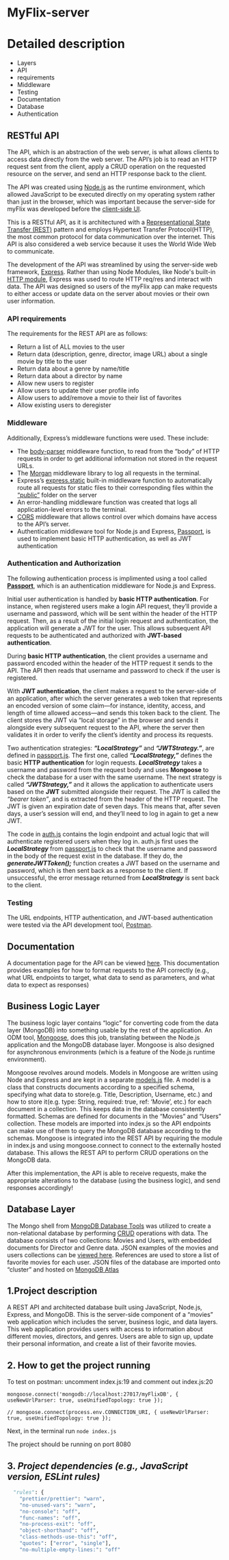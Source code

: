 # MyFlix-server

# Detailed description
- Layers
- API
- requirements
- Middleware
- Testing
- Documentation
- Database
- Authentication

## RESTful API
The API, which is an abstraction of the web server, is what allows clients to access data directly from the web server. The API’s job is to read an HTTP request sent from the client, apply a CRUD operation on the requested resource on the server, and send an HTTP response back to the client.

The API was created using [Node.js](https://nodejs.org/en/) as the runtime environment, which allowed JavaScript to be executed directly on my operating system rather than just in the browser, which was important because the server-side for myFlix was developed before the [client-side UI](https://github.com/jenpyle/myFlix-client). 

This is a RESTful API, as it is architectured with a [Representational State Transfer (REST)](https://searchapparchitecture.techtarget.com/definition/REST-REpresentational-State-Transfer) pattern and employs Hypertext Transfer Protocol(HTTP), the most common protocol for data communication over the internet. This API is also considered a web service because it uses the World Wide Web to communicate.

The development of the API was streamlined by using the server-side web framework, [Express](https://expressjs.com/). Rather than using Node Modules, like Node's built-in [HTTP module](https://nodejs.org/api/http.html#http_http_methods), Express was used to route HTTP req/res and interact with data. The API was designed so users of the myFlix app can make requests to either access or update data on the server about movies or their own user information.

### API requirements
The requirements for the REST API are as follows:
- Return a list of ALL movies to the user
- Return data (description, genre, director, image URL) about a single movie by title to the user
- Return data about a genre by name/title
- Return data about a director by name
- Allow new users to register
- Allow users to update their user profile info 
- Allow users to add/remove a movie to their list of favorites 
- Allow existing users to deregister 

### Middleware
Additionally, Express’s middleware functions were used. These include:
- The [body-parser](https://www.npmjs.com/package/body-parser) middleware function, to read from the “body” of HTTP requests in order to get additional information not stored in the request URLs.
- The [Morgan](http://expressjs.com/en/resources/middleware/morgan.html) middleware library to log all requests in the terminal. 
- Express’s [express.static](https://expressjs.com/en/starter/static-files.html) built-in middleware function to automatically route all requests for static files to their corresponding files within the [“public”](https://github.com/jenpyle/myFlix-server/tree/master/public) folder on the server
- An error-handling middleware function was created that logs all application-level errors to the terminal.
- [CORS](http://expressjs.com/en/resources/middleware/cors.html) middleware that allows control over which domains have access to the API’s server. 
- Authentication middleware tool for Node.js and Express, [Passport](http://www.passportjs.org/), is used to implement basic HTTP authentication, as well as JWT authentication

### Authentication and Authorization
The following authentication process is implimented using a tool called **[Passport](http://www.passportjs.org/)**, which is an authentication middleware for Node.js and Express. 

Initial user authentication is handled by **basic HTTP authentication**. For instance, when registered users make a login API request, they’ll provide a username and password, which will be sent within the header of the HTTP request. Then, as a result of the initial login request and authentication, the application will generate a JWT for the user. This allows subsequent API requests to be authenticated and authorized with **JWT-based authentication**. 

During **basic HTTP authentication**, the client provides a username and password encoded within the header of the HTTP request it sends to the API. The API then reads that username and password to check if the user is registered.

With **JWT authentication**, the client makes a request to the server-side of an application, after which the server generates a web token that represents an encoded version of some claim—for instance, identity, access, and length of time allowed access—and sends this token back to the client. The client stores the JWT via “local storage” in the browser and sends it alongside every subsequent request to the API, where the server then validates it in order to verify the client’s identity and process its requests.

Two authentication strategies: ***“LocalStrategy”*** and ***“JWTStrategy.”***, are defined in [passport.js](https://github.com/jenpyle/myFlix-server/blob/master/passport.js). The first one, called ***“LocalStrategy,”*** defines the basic **HTTP authentication** for login requests. ***LocalStrategy*** takes a username and password from the request body and uses **Mongoose** to check the database for a user with the same username. The next strategy is called ***“JWTStrategy,”*** and it allows the application to authenticate users based on the **JWT** submitted alongside their request. The JWT is called the *“bearer token”*, and is extracted from the header of the HTTP request. The JWT is given an expiration date of seven days. This means that, after seven days, a user’s session will end, and they’ll need to log in again to get a new JWT.

The code in [auth.js](https://github.com/jenpyle/myFlix-server/blob/master/auth.js) contains the login endpoint and actual logic that will authenticate registered users when they log in. auth.js first uses the ***LocalStrategy*** from [passport.js](https://github.com/jenpyle/myFlix-server/blob/master/passport.js) to check that the username and password in the body of the request exist in the database. If they do, the ***generateJWTToken();*** function creates a JWT based on the username and password, which is then sent back as a response to the client. If unsuccessful, the error message returned from ***LocalStrategy*** is sent back to the client.


### Testing
The URL endpoints, HTTP authentication, and JWT-based authentication were tested via the API development tool, [Postman](https://www.postman.com/downloads/).

## Documentation
A documentation page for the API can be viewed [here](https://jennysflix.herokuapp.com/documentation.html). This documentation provides examples for how to format requests to the API correctly (e.g., what URL endpoints to target, what data to send as parameters, and what data to expect as responses)

## Business Logic Layer
The business logic layer contains “logic” for converting code from the data layer (MongoDB) into something usable by the rest of the application. An ODM tool, [Mongoose](https://mongoosejs.com/docs/guide.html), does this job, translating between the Node.js application and the MongoDB database layer. Mongoose is also designed for asynchronous environments (which is a feature of the Node.js runtime environment).

Mongoose revolves around models. Models in Mongoose are written using Node and Express and are kept in a separate [models.js](https://github.com/jenpyle/myFlix-server/blob/master/models.js) file. A model is a class that constructs documents according to a specified schema, specifying what data to store(e.g. Title, Description, Username, etc.) and how to store it(e.g. type: String, required: true, ref: ‘Movie’, etc.) for each document in a collection. This keeps data in the database consistently formatted. Schemas are defined for documents in the “Movies” and “Users” collection. These models are imported into index.js so the API endpoints can make use of them to query the MongoDB database according to the schemas. Mongoose is integrated into the REST API by requiring the module in index.js and using mongoose.connect to connect to the externally hosted database. This allows the REST API to perform CRUD operations on the MongoDB data.

After this implementation, the API is able to receive requests, make the appropriate alterations to the database (using the business logic), and send responses accordingly!

## Database Layer
The Mongo shell from [MongoDB Database Tools](https://docs.mongodb.com/tools/) was utilized to create a non-relational database by performing [CRUD](https://docs.mongodb.com/manual/crud/) operations with data. The database consists of two collections: Movies and Users, with embedded documents for Director and Genre data. JSON examples of the movies and users collections can be [viewed here](https://github.com/jenpyle/myFlix-server/tree/master/public/example-collections). References are used to store a list of favorite movies for each user. JSON files of the database are imported onto “cluster” and hosted on [MongoDB Atlas](https://www.mongodb.com/cloud/atlas?tck=docs_server)




## 1.Project description

A REST API and architected database built using JavaScript, Node.js, Express, and MongoDB. This is the server-side component of a “movies” web application which includes the server, business logic, and data layers. This web application provides users with access to information about different movies, directors, and genres. Users are able to sign up, update their personal information, and create a list of their favorite movies. 
## 2. How to get the project running
To test on postman: uncomment index.js:19 and comment out index.js:20

```mongoose.connect('mongodb://localhost:27017/myFlixDB', { useNewUrlParser: true, useUnifiedTopology: true });```

```// mongoose.connect(process.env.CONNECTION_URI, { useNewUrlParser: true, useUnifiedTopology: true });```


Next, in the terminal run ```node index.js```

The project should be running on port 8080

## 3. _Project dependencies (e.g., JavaScript version, ESLint rules)_

```python
  "rules": {
    "prettier/prettier": "warn",
    "no-unused-vars": "warn",
    "no-console": "off",
    "func-names": "off",
    "no-process-exit": "off",
    "object-shorthand": "off",
    "class-methods-use-this": "off",
    "quotes": ["error", "single"],
    "no-multiple-empty-lines:": "off"
```
